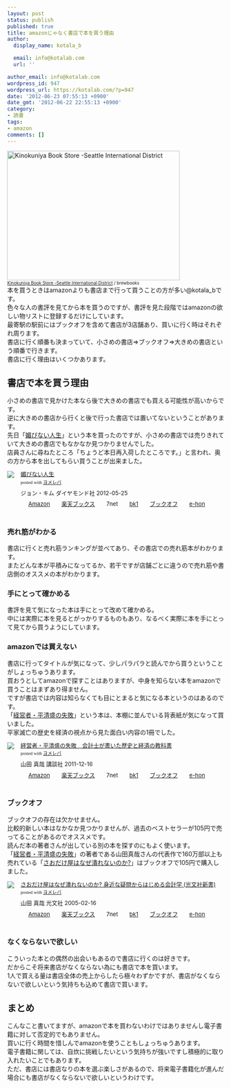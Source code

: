 ```yaml
---
layout: post
status: publish
published: true
title: amazonじゃなく書店で本を買う理由
author:
  display_name: kotala_b

  email: info@kotalab.com
  url: ''

author_email: info@kotalab.com
wordpress_id: 947
wordpress_url: https://kotalab.com/?p=947
date: '2012-06-23 07:55:13 +0900'
date_gmt: '2012-06-22 22:55:13 +0900'
category:
- 読書
tags:
- amazon
comments: []
---
```

<p><a href="https://kotalab.com/wp-content/uploads/bookStore_120623.jpg" target="_blank"><img src="https://kotalab.com/wp-content/uploads/bookStore_120623.jpg" alt="Kinokuniya Book Store -Seattle International District" title="bookStore_120623" width="400" height="300" class="alignnone size-full wp-image-963" /></a><br /><span style="font-size:10px;"><a href="http://www.flickr.com/photos/brewbooks/871593870/" target="_blank">Kinokuniya Book Store -Seattle International District</a> / brewbooks</span><br />
本を買うときはamazonよりも書店まで行って買うことの方が多い@kotala_bです。<br />
色々な人の書評を見てから本を買うのですが、書評を見た段階ではamazonの欲しい物リストに登録するだけにしています。<br />
最寄駅の駅前にはブックオフを含めて書店が3店舗あり、買いに行く時はそれぞれ周ります。<br />
書店に行く順番も決まっていて、小さめの書店&rArr;ブックオフ&rArr;大きめの書店という順番で行きます。<br />
書店に行く理由はいくつかあります。<br />
<!--more--></p>
<h2>書店で本を買う理由</h2>
<p>小さめの書店で見かけた本なら後で大きめの書店でも買える可能性が高いからです。<br />
逆に大きめの書店から行くと後で行った書店では置いてないということがあります。<br />
先日「<a href="http://www.amazon.co.jp/exec/obidos/asin/4478017697/same-22/" title="媚びない人生" target="_blank">媚びない人生</a>」という本を買ったのですが、小さめの書店では売りきれていて大きめの書店でもなかなか見つかりませんでした。<br />
店員さんに尋ねたところ「ちょうど本日再入荷したところです。」と言われ、奥の方から本を出してもらい買うことが出来ました。</p>
<div class="booklink-box" style="text-align:left;padding-bottom:20px;font-size:small;/zoom: 1;overflow: hidden;">
<div class="booklink-image" style="float:left;margin:0 15px 10px 0;"><a href="http://www.amazon.co.jp/exec/obidos/asin/4478017697/same-22/" name="booklink" rel="nofollow" target="_blank"><img src="http://ecx.images-amazon.com/images/I/31MJqxfaoIL._SL160_.jpg" style="border: none;" /></a></div>
<div class="booklink-info" style="line-height:120%;/zoom: 1;overflow: hidden;">
<div class="booklink-name" style="margin-bottom:10px;line-height:120%"><a href="http://www.amazon.co.jp/exec/obidos/asin/4478017697/same-22/" rel="nofollow" name="booklink" target="_blank">媚びない人生</a>
<div class="booklink-powered-date" style="font-size:8pt;margin-top:5px;font-family:verdana;line-height:120%">posted with <a href="http://yomereba.com" target="_blank">ヨメレバ</a></div>
</div>
<div class="booklink-detail" style="margin-bottom:5px;">ジョン・キム ダイヤモンド社 2012-05-25    </div>
<div class="booklink-link2" style="margin-top:10px;">
<div class="shoplinkamazon" style="display:inline;margin-right:5px;background: url('http://img.yomereba.com/tam_y.gif') 0 0 no-repeat;padding: 2px 0 2px 18px;white-space: nowrap;"><a href="http://www.amazon.co.jp/exec/obidos/asin/4478017697/same-22/" rel="nofollow" target="_blank" title="アマゾン" >Amazon</a></div>
<div class="shoplinkrakuten" style="display:inline;margin-right:5px;background: url('http://img.yomereba.com/tam_y.gif') 0 -50px no-repeat;padding: 2px 0 2px 18px;white-space: nowrap;"><a href="http://hb.afl.rakuten.co.jp/hgc/0fa7afc8.bbfc196a.0fa7afc9.d56c38f1/?pc=http%3A%2F%2Fbooks.rakuten.co.jp%2Frb%2F11662683%2F%3Fscid%3Daf_ich_link_urltxt%26m%3Dhttp%3A%2F%2Fm.rakuten.co.jp%2Fev%2Fbook%2F" rel="nofollow" target="_blank" title="楽天ブックス" >楽天ブックス</a></div>
<div class="shoplinkseven" style="display:inline;margin-right:5px;background: url('http://img.yomereba.com/tam_y.gif') 0 -100px no-repeat;padding: 2px 0 2px 18px;white-space: nowrap;"><span class="removed_link" title="http://click.linksynergy.com/fs-bin/click?id=d2yYUp776R4&amp;subid=&amp;offerid=197738.1&amp;type=10&amp;tmpid=1787&amp;RD_PARM1=http%253A%252F%252Fwww.7netshopping.jp%252Fbooks%252Fsearch_result%252F%253Fctgy%253Dbooks%2526code%253D4478017697">7net</span></div>
<div class="shoplinkbk1" style="display:inline;margin-right:5px;background: url('http://img.yomereba.com/tam_y.gif') 0 -150px no-repeat;padding: 2px 0 2px 18px;white-space: nowrap;"><a href="http://ck.jp.ap.valuecommerce.com/servlet/referral?sid=2967684&pid=881104827&vc_url=http%3A%2F%2Fhonto.jp%2Fnetstore%2Fsearch_021_104478017697.html%3Fsrchf%3D1%26srchGnrNm%3D1" target="_blank" title="bk1" >bk1</a></div>
<div class="shoplinkbookoff" style="display:inline;margin-right:5px;background: url('http://img.yomereba.com/tam_y.gif') 0 -200px no-repeat;padding: 2px 0 2px 18px;white-space: nowrap;"><a href="http://click.linksynergy.com/fs-bin/click?id=d2yYUp776R4&subid=&offerid=169505.1&type=10&tmpid=3677&RD_PARM1=http%253A%252F%252Fwww.bookoffonline.co.jp%252Fdisplay%252FL001%252Cbg%253D12%252Cq%253D9784478017692" rel="nofollow" target="_blank" title="ブックオフオンライン" >ブックオフ</a></div>
<div class="shoplinkehon" style="display:inline;margin-right:5px;background: url('http://img.yomereba.com/tam_y.gif') 0 -250px no-repeat;padding: 2px 0 2px 18px;white-space: nowrap;"><a href="http://ck.jp.ap.valuecommerce.com/servlet/referral?sid=2967684&pid=881116635&vc_url=http%3A%2F%2Fwww.e-hon.ne.jp%2Fbec%2FSA%2FDetail%3FrefISBN%3D4478017697" target="_blank" title="e-hon" >e-hon</a></div>
</div>
</div>
</div>
<h3>売れ筋がわかる</h3>
<p>書店に行くと売れ筋ランキングが並べてあり、その書店での売れ筋本がわかります。<br />
またどんな本が平積みになってるか、若干ですが店舗ごとに違うので売れ筋や書店側のオススメの本がわかります。</p>
<h3>手にとって確かめる</h3>
<p>書評を見て気になった本は手にとって改めて確かめる。<br />
中には実際に本を見るとがっかりするものもあり、なるべく実際に本を手にとって見てから買うようにしています。</p>
<h3>amazonでは買えない</h3>
<p>書店に行ってタイトルが気になって、少しパラパラと読んでから買うということがしょっちゅうあります。<br />
買おうとしてamazonで探すことはありますが、中身を知らない本をamazonで買うことはまずあり得ません。<br />
ですが書店では内容は知らなくても目にとまると気になる本というのはあるのです。<br />
「<a href="http://www.amazon.co.jp/exec/obidos/asin/4062174332/same-22/" title="経営者・平清盛の失敗" target="_blank">経営者・平清盛の失敗</a>」という本は、本棚に並んでいる背表紙が気になって買いました。<br />
平家滅亡の歴史を経済の視点から見た面白い内容の1冊でした。</p>
<div class="booklink-box" style="text-align:left;padding-bottom:20px;font-size:small;/zoom: 1;overflow: hidden;">
<div class="booklink-image" style="float:left;margin:0 15px 10px 0;"><a href="http://www.amazon.co.jp/exec/obidos/asin/4062174332/same-22/" name="booklink" rel="nofollow" target="_blank"><img src="http://ecx.images-amazon.com/images/I/51gQZoAgg%2BL._SL160_.jpg" style="border: none;" /></a></div>
<div class="booklink-info" style="line-height:120%;/zoom: 1;overflow: hidden;">
<div class="booklink-name" style="margin-bottom:10px;line-height:120%"><a href="http://www.amazon.co.jp/exec/obidos/asin/4062174332/same-22/" rel="nofollow" name="booklink" target="_blank">経営者・平清盛の失敗　会計士が書いた歴史と経済の教科書</a>
<div class="booklink-powered-date" style="font-size:8pt;margin-top:5px;font-family:verdana;line-height:120%">posted with <a href="http://yomereba.com" target="_blank">ヨメレバ</a></div>
</div>
<div class="booklink-detail" style="margin-bottom:5px;">山田 真哉 講談社 2011-12-16    </div>
<div class="booklink-link2" style="margin-top:10px;">
<div class="shoplinkamazon" style="display:inline;margin-right:5px;background: url('http://img.yomereba.com/tam_y.gif') 0 0 no-repeat;padding: 2px 0 2px 18px;white-space: nowrap;"><a href="http://www.amazon.co.jp/exec/obidos/asin/4062174332/same-22/" rel="nofollow" target="_blank" title="アマゾン" >Amazon</a></div>
<div class="shoplinkrakuten" style="display:inline;margin-right:5px;background: url('http://img.yomereba.com/tam_y.gif') 0 -50px no-repeat;padding: 2px 0 2px 18px;white-space: nowrap;"><a href="http://hb.afl.rakuten.co.jp/hgc/0fa7afc8.bbfc196a.0fa7afc9.d56c38f1/?pc=http%3A%2F%2Fbooks.rakuten.co.jp%2Frb%2F11464456%2F%3Fscid%3Daf_ich_link_urltxt%26m%3Dhttp%3A%2F%2Fm.rakuten.co.jp%2Fev%2Fbook%2F" rel="nofollow" target="_blank" title="楽天ブックス" >楽天ブックス</a></div>
<div class="shoplinkseven" style="display:inline;margin-right:5px;background: url('http://img.yomereba.com/tam_y.gif') 0 -100px no-repeat;padding: 2px 0 2px 18px;white-space: nowrap;"><span class="removed_link" title="http://click.linksynergy.com/fs-bin/click?id=d2yYUp776R4&amp;subid=&amp;offerid=197738.1&amp;type=10&amp;tmpid=1787&amp;RD_PARM1=http%253A%252F%252Fwww.7netshopping.jp%252Fbooks%252Fsearch_result%252F%253Fctgy%253Dbooks%2526code%253D4062174332">7net</span></div>
<div class="shoplinkbk1" style="display:inline;margin-right:5px;background: url('http://img.yomereba.com/tam_y.gif') 0 -150px no-repeat;padding: 2px 0 2px 18px;white-space: nowrap;"><a href="http://ck.jp.ap.valuecommerce.com/servlet/referral?sid=2967684&pid=881104827&vc_url=http%3A%2F%2Fhonto.jp%2Fnetstore%2Fsearch_021_104062174332.html%3Fsrchf%3D1%26srchGnrNm%3D1" target="_blank" title="bk1" >bk1</a></div>
<div class="shoplinkbookoff" style="display:inline;margin-right:5px;background: url('http://img.yomereba.com/tam_y.gif') 0 -200px no-repeat;padding: 2px 0 2px 18px;white-space: nowrap;"><a href="http://click.linksynergy.com/fs-bin/click?id=d2yYUp776R4&subid=&offerid=169505.1&type=10&tmpid=3677&RD_PARM1=http%253A%252F%252Fwww.bookoffonline.co.jp%252Fdisplay%252FL001%252Cbg%253D12%252Cq%253D9784062174336" rel="nofollow" target="_blank" title="ブックオフオンライン" >ブックオフ</a></div>
<div class="shoplinkehon" style="display:inline;margin-right:5px;background: url('http://img.yomereba.com/tam_y.gif') 0 -250px no-repeat;padding: 2px 0 2px 18px;white-space: nowrap;"><a href="http://ck.jp.ap.valuecommerce.com/servlet/referral?sid=2967684&pid=881116635&vc_url=http%3A%2F%2Fwww.e-hon.ne.jp%2Fbec%2FSA%2FDetail%3FrefISBN%3D4062174332" target="_blank" title="e-hon" >e-hon</a></div>
</div>
</div>
</div>
<h3>ブックオフ</h3>
<p>ブックオフの存在は欠かせません。<br />
比較的新しい本はなかなか見つかりませんが、過去のベストセラーが105円で売ってることがあるのでオススメです。<br />
読んだ本の著者さんが出している別の本を探すのにもよく使います。<br />
「<a href="http://www.amazon.co.jp/exec/obidos/asin/4062174332/same-22/" title="経営者・平清盛の失敗" target="_blank">経営者・平清盛の失敗</a>」の著者である山田真哉さんの代表作で160万部以上も売れている「<a href="http://www.amazon.co.jp/exec/obidos/asin/4334032915/same-22/" rel="nofollow" name="booklink" target="_blank">さおだけ屋はなぜ潰れないのか?</a>」はブックオフで105円で購入しました。</p>
<div class="booklink-box" style="text-align:left;padding-bottom:20px;font-size:small;/zoom: 1;overflow: hidden;">
<div class="booklink-image" style="float:left;margin:0 15px 10px 0;"><a href="http://www.amazon.co.jp/exec/obidos/asin/4334032915/same-22/" name="booklink" rel="nofollow" target="_blank"><img src="http://ecx.images-amazon.com/images/I/31Xvb59Jn5L._SL160_.jpg" style="border: none;" /></a></div>
<div class="booklink-info" style="line-height:120%;/zoom: 1;overflow: hidden;">
<div class="booklink-name" style="margin-bottom:10px;line-height:120%"><a href="http://www.amazon.co.jp/exec/obidos/asin/4334032915/same-22/" rel="nofollow" name="booklink" target="_blank">さおだけ屋はなぜ潰れないのか? 身近な疑問からはじめる会計学 (光文社新書)</a>
<div class="booklink-powered-date" style="font-size:8pt;margin-top:5px;font-family:verdana;line-height:120%">posted with <a href="http://yomereba.com" target="_blank">ヨメレバ</a></div>
</div>
<div class="booklink-detail" style="margin-bottom:5px;">山田 真哉 光文社 2005-02-16    </div>
<div class="booklink-link2" style="margin-top:10px;">
<div class="shoplinkamazon" style="display:inline;margin-right:5px;background: url('http://img.yomereba.com/tam_y.gif') 0 0 no-repeat;padding: 2px 0 2px 18px;white-space: nowrap;"><a href="http://www.amazon.co.jp/exec/obidos/asin/4334032915/same-22/" rel="nofollow" target="_blank" title="アマゾン" >Amazon</a></div>
<div class="shoplinkrakuten" style="display:inline;margin-right:5px;background: url('http://img.yomereba.com/tam_y.gif') 0 -50px no-repeat;padding: 2px 0 2px 18px;white-space: nowrap;"><a href="http://hb.afl.rakuten.co.jp/hgc/0fa7afc8.bbfc196a.0fa7afc9.d56c38f1/?pc=http%3A%2F%2Fbooks.rakuten.co.jp%2Frb%2F1763323%2F%3Fscid%3Daf_ich_link_urltxt%26m%3Dhttp%3A%2F%2Fm.rakuten.co.jp%2Fev%2Fbook%2F" rel="nofollow" target="_blank" title="楽天ブックス" >楽天ブックス</a></div>
<div class="shoplinkseven" style="display:inline;margin-right:5px;background: url('http://img.yomereba.com/tam_y.gif') 0 -100px no-repeat;padding: 2px 0 2px 18px;white-space: nowrap;"><span class="removed_link" title="http://click.linksynergy.com/fs-bin/click?id=d2yYUp776R4&amp;subid=&amp;offerid=197738.1&amp;type=10&amp;tmpid=1787&amp;RD_PARM1=http%253A%252F%252Fwww.7netshopping.jp%252Fbooks%252Fsearch_result%252F%253Fctgy%253Dbooks%2526code%253D4334032915">7net</span></div>
<div class="shoplinkbk1" style="display:inline;margin-right:5px;background: url('http://img.yomereba.com/tam_y.gif') 0 -150px no-repeat;padding: 2px 0 2px 18px;white-space: nowrap;"><a href="http://ck.jp.ap.valuecommerce.com/servlet/referral?sid=2967684&pid=881104827&vc_url=http%3A%2F%2Fhonto.jp%2Fnetstore%2Fsearch_021_104334032915.html%3Fsrchf%3D1%26srchGnrNm%3D1" target="_blank" title="bk1" >bk1</a></div>
<div class="shoplinkbookoff" style="display:inline;margin-right:5px;background: url('http://img.yomereba.com/tam_y.gif') 0 -200px no-repeat;padding: 2px 0 2px 18px;white-space: nowrap;"><a href="http://click.linksynergy.com/fs-bin/click?id=d2yYUp776R4&subid=&offerid=169505.1&type=10&tmpid=3677&RD_PARM1=http%253A%252F%252Fwww.bookoffonline.co.jp%252Fdisplay%252FL001%252Cbg%253D12%252Cq%253D9784334032913" rel="nofollow" target="_blank" title="ブックオフオンライン" >ブックオフ</a></div>
<div class="shoplinkehon" style="display:inline;margin-right:5px;background: url('http://img.yomereba.com/tam_y.gif') 0 -250px no-repeat;padding: 2px 0 2px 18px;white-space: nowrap;"><a href="http://ck.jp.ap.valuecommerce.com/servlet/referral?sid=2967684&pid=881116635&vc_url=http%3A%2F%2Fwww.e-hon.ne.jp%2Fbec%2FSA%2FDetail%3FrefISBN%3D4334032915" target="_blank" title="e-hon" >e-hon</a></div>
</div>
</div>
</div>
<h3>なくならないで欲しい</h3>
<p>こういった本との偶然の出会いもあるので書店に行くのは好きです。<br />
だからこそ将来書店がなくならない為にも書店で本を買います。<br />
1人で買える量は書店全体の売上からしたら極々わずかですが、書店がなくならないで欲しいという気持ちも込めて書店で買います。</p>
<h2>まとめ</h2>
<p>こんなこと書いてますが、amazonで本を買わないわけではありませんし電子書籍に対して否定的でもありません。<br />
買いに行く時間を惜しんでamazonを使うこともしょっちゅうあります。<br />
電子書籍に関しては、自炊に挑戦したいという気持ちが強いですし積極的に取り入れたいことでもあります。<br />
ただ、書店には書店なりの本を選ぶ楽しさがあるので、将来電子書籍化が進んだ場合にも書店がなくならないで欲しいというわけです。</p>
